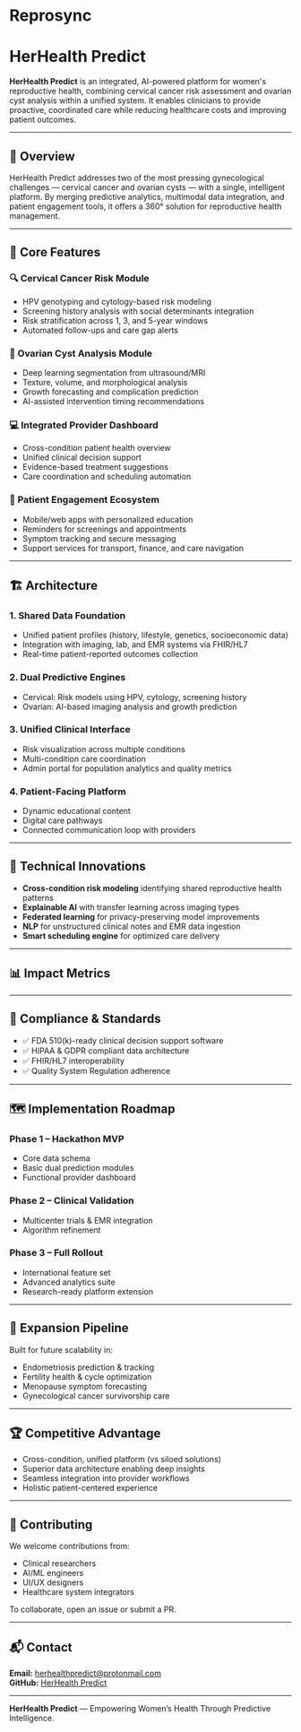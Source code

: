 # Reprosync

# HerHealth Predict

**HerHealth Predict** is an integrated, AI-powered platform for women's reproductive health, combining cervical cancer risk assessment and ovarian cyst analysis within a unified system. It enables clinicians to provide proactive, coordinated care while reducing healthcare costs and improving patient outcomes.

---

## 🧭 Overview

HerHealth Predict addresses two of the most pressing gynecological challenges — cervical cancer and ovarian cysts — with a single, intelligent platform. By merging predictive analytics, multimodal data integration, and patient engagement tools, it offers a 360° solution for reproductive health management.

---

## 🚀 Core Features

### 🔍 Cervical Cancer Risk Module
- HPV genotyping and cytology-based risk modeling
- Screening history analysis with social determinants integration
- Risk stratification across 1, 3, and 5-year windows
- Automated follow-ups and care gap alerts

### 🧠 Ovarian Cyst Analysis Module
- Deep learning segmentation from ultrasound/MRI
- Texture, volume, and morphological analysis
- Growth forecasting and complication prediction
- AI-assisted intervention timing recommendations

### 💻 Integrated Provider Dashboard
- Cross-condition patient health overview
- Unified clinical decision support
- Evidence-based treatment suggestions
- Care coordination and scheduling automation

### 📱 Patient Engagement Ecosystem
- Mobile/web apps with personalized education
- Reminders for screenings and appointments
- Symptom tracking and secure messaging
- Support services for transport, finance, and care navigation

---

## 🏗 Architecture

### 1. Shared Data Foundation
- Unified patient profiles (history, lifestyle, genetics, socioeconomic data)
- Integration with imaging, lab, and EMR systems via FHIR/HL7
- Real-time patient-reported outcomes collection

### 2. Dual Predictive Engines
- Cervical: Risk models using HPV, cytology, screening history
- Ovarian: AI-based imaging analysis and growth prediction

### 3. Unified Clinical Interface
- Risk visualization across multiple conditions
- Multi-condition care coordination
- Admin portal for population analytics and quality metrics

### 4. Patient-Facing Platform
- Dynamic educational content
- Digital care pathways
- Connected communication loop with providers

---

## 🧪 Technical Innovations

- **Cross-condition risk modeling** identifying shared reproductive health patterns
- **Explainable AI** with transfer learning across imaging types
- **Federated learning** for privacy-preserving model improvements
- **NLP** for unstructured clinical notes and EMR data ingestion
- **Smart scheduling engine** for optimized care delivery

---

## 📊 Impact Metrics


---

## 🔐 Compliance & Standards

- ✅ FDA 510(k)-ready clinical decision support software
- ✅ HIPAA & GDPR compliant data architecture
- ✅ FHIR/HL7 interoperability
- ✅ Quality System Regulation adherence

---

## 🗺 Implementation Roadmap

### Phase 1 – Hackathon MVP
- Core data schema
- Basic dual prediction modules
- Functional provider dashboard

### Phase 2 – Clinical Validation
- Multicenter trials & EMR integration
- Algorithm refinement

### Phase 3 – Full Rollout
- International feature set
- Advanced analytics suite
- Research-ready platform extension

---

## 🧩 Expansion Pipeline

Built for future scalability in:
- Endometriosis prediction & tracking  
- Fertility health & cycle optimization  
- Menopause symptom forecasting  
- Gynecological cancer survivorship care

---

## 🏆 Competitive Advantage

- Cross-condition, unified platform (vs siloed solutions)
- Superior data architecture enabling deep insights
- Seamless integration into provider workflows
- Holistic patient-centered experience

---

## 🤝 Contributing

We welcome contributions from:
- Clinical researchers
- AI/ML engineers
- UI/UX designers
- Healthcare system integrators

To collaborate, open an issue or submit a PR.

---

## 📬 Contact

**Email:** herhealthpredict@protonmail.com  
**GitHub:** [HerHealth Predict](https://github.com/sonniahdev/Reprosync)

---

**HerHealth Predict** — Empowering Women’s Health Through Predictive Intelligence.
